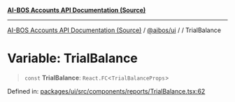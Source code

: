 [**AI-BOS Accounts API Documentation (Source)**](../../../README.md)

***

[AI-BOS Accounts API Documentation (Source)](../../../README.md) / [@aibos/ui](../README.md) / [](../README.md) / TrialBalance

# Variable: TrialBalance

> `const` **TrialBalance**: `React.FC`\<`TrialBalanceProps`\>

Defined in: [packages/ui/src/components/reports/TrialBalance.tsx:62](https://github.com/pohlai88/accounts/blob/48103fb36d28b2b9bfb33472b6de2f719773cde9/packages/ui/src/components/reports/TrialBalance.tsx#L62)
